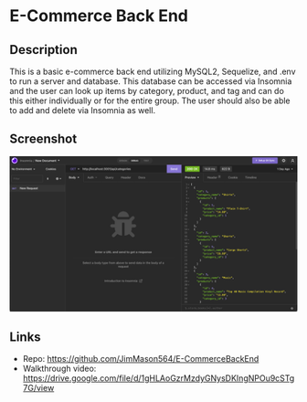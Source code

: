 # E-Commerce Back End

## Description
This is a basic e-commerce back end utilizing MySQL2, Sequelize, and .env to run a server and database. This database can be accessed via Insomnia and the user can look up items by category, product, and tag and can do this either individually or for the entire group. The user should also be able to add and delete via Insomnia as well.

## Screenshot
![Screenshot](./assets/app_screenshot.png)

## Links

- Repo: https://github.com/JimMason564/E-CommerceBackEnd
- Walkthrough video: https://drive.google.com/file/d/1gHLAoGzrMzdyGNysDKIngNPOu9cSTg7G/view
